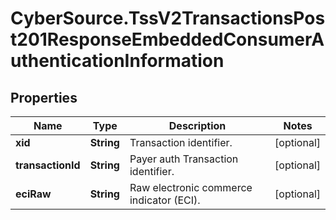 # CyberSource.TssV2TransactionsPost201ResponseEmbeddedConsumerAuthenticationInformation

## Properties
Name | Type | Description | Notes
------------ | ------------- | ------------- | -------------
**xid** | **String** | Transaction identifier.  | [optional] 
**transactionId** | **String** | Payer auth Transaction identifier. | [optional] 
**eciRaw** | **String** | Raw electronic commerce indicator (ECI).  | [optional] 


